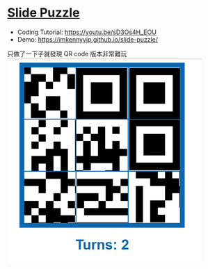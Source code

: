 # [Slide Puzzle](https://youtu.be/sD3Os4H_EOU)
- Coding Tutorial: https://youtu.be/sD3Os4H_EOU
- Demo: https://imkennyyip.github.io/slide-puzzle/

只做了一下子就發現 QR code 版本非常難玩
![alt text](demo.png)
